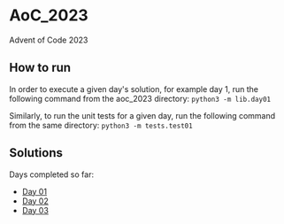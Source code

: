 # AoC_2023

Advent of Code 2023

## How to run

In order to execute a given day's solution, for example day 1, run the following command from the aoc_2023 directory:
`python3 -m lib.day01`

Similarly, to run the unit tests for a given day, run the following command from the same directory:
`python3 -m tests.test01`

## Solutions

Days completed so far:

- [Day 01](https://github.com/bsinglet/aoc_2023/blob/main/lib/day01.py)
- [Day 02](https://github.com/bsinglet/aoc_2023/blob/main/lib/day02.py)
- [Day 03](https://github.com/bsinglet/aoc_2023/blob/main/lib/day03.py)
